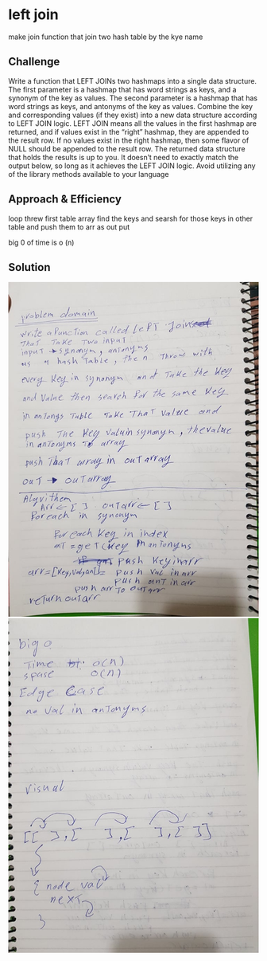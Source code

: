 # left join

 make join function that join two hash table by the kye name 

## Challenge

Write a function that LEFT JOINs two hashmaps into a single data structure.
The first parameter is a hashmap that has word strings as keys, and a synonym of the key as values.
The second parameter is a hashmap that has word strings as keys, and antonyms of the key as values.
Combine the key and corresponding values (if they exist) into a new data structure according to LEFT JOIN logic.
LEFT JOIN means all the values in the first hashmap are returned, and if values exist in the “right” hashmap, they are appended to the result row. If no values exist in the right hashmap, then some flavor of NULL should be appended to the result row.
The returned data structure that holds the results is up to you. It doesn’t need to exactly match the output below, so long as it achieves the LEFT JOIN logic.
Avoid utilizing any of the library methods available to your language

## Approach & Efficiency

loop threw first table array find the keys and searsh for those keys in other table and push them to arr as out put 

big 0 of time is o (n)


## Solution

![Whiteboard](../../assets/join1.jpg)
![Whiteboard](../../assets/join2.jpg)